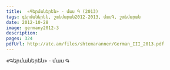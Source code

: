 ```yaml
---
title:  «Գերմաներեն» - մաս Գ (2013)
tags: գերմաներեն, շտեմարան2012-2013, մասԳ, շտեմարան
date: 2012-10-28
image: germany2012-3
description: 
pages: 324
pdfUrl: http://atc.am/files/shtemaranner/German_III_2013.pdf
---
```



«Գերմաներեն» - մաս Գ